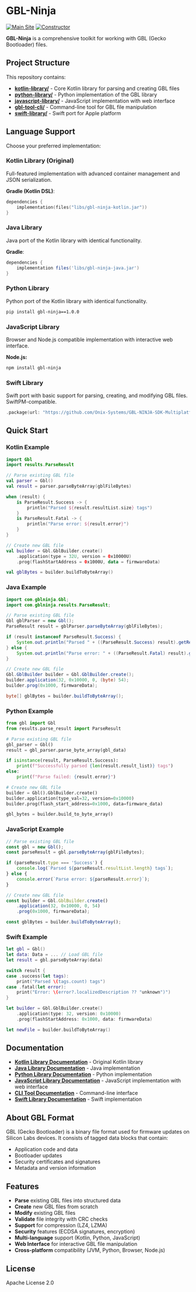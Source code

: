 # GBL-Ninja

[![Main Site](https://img.shields.io/badge/Website-Gecko%20Bootloader%20Parser%20SDK-blue?logo=web)](https://onix-systems-android-gbl-ninja.dev.onix.team/)
[![Constructor](https://img.shields.io/badge/Tool-GBL%20File%20Parser%20%26%20Builder-green?logo=tools)](https://onix-systems-android-gbl-ninja.dev.onix.team/constructor/)

**GBL-Ninja** is a comprehensive toolkit for working with GBL (Gecko Bootloader) files.

## Project Structure

This repository contains:

- **[kotlin-library/](kotlin-library/)** - Core Kotlin library for parsing and creating GBL files
- **[python-library/](python-library/)** - Python implementation of the GBL library
- **[javascript-library/](javascript-library/)** - JavaScript implementation with web interface
- **[gbl-tool-cli/](gbl-tool-cli/)** - Command-line tool for GBL file manipulation
- **[swift-library/](swift-library/)** - Swift port for Apple platform

## Language Support

Choose your preferred implementation:

### Kotlin Library (Original)
Full-featured implementation with advanced container management and JSON serialization.

**Gradle (Kotlin DSL)**:
```kotlin
dependencies {
    implementation(files("libs/gbl-ninja-kotlin.jar"))
}
```

### Java Library
Java port of the Kotlin library with identical functionality.

**Gradle**:
```gradle
dependencies {
    implementation files('libs/gbl-ninja-java.jar')
}
```

### Python Library
Python port of the Kotlin library with identical functionality.

```bash
pip install gbl-ninja==1.0.0
```

### JavaScript Library
Browser and Node.js compatible implementation with interactive web interface.

**Node.js:**
```bash
npm install gbl-ninja
```

### Swift Library
Swift port with basic support for parsing, creating, and modifying GBL files. SwiftPM-compatible.

```swift
.package(url: "https://github.com/Onix-Systems/GBL-NINJA-SDK-Multiplatform", branch: "main")
```

## Quick Start

### Kotlin Example

```kotlin
import Gbl
import results.ParseResult

// Parse existing GBL file
val parser = Gbl()
val result = parser.parseByteArray(gblFileBytes)

when (result) {
    is ParseResult.Success -> {
        println("Parsed ${result.resultList.size} tags")
    }
    is ParseResult.Fatal -> {
        println("Parse error: ${result.error}")
    }
}

// Create new GBL file
val builder = Gbl.GblBuilder.create()
    .application(type = 32U, version = 0x10000U)
    .prog(flashStartAddress = 0x1000U, data = firmwareData)

val gblBytes = builder.buildToByteArray()
```

### Java Example

```java
import com.gblninja.Gbl;
import com.gblninja.results.ParseResult;

// Parse existing GBL file
Gbl gblParser = new Gbl();
ParseResult result = gblParser.parseByteArray(gblFileBytes);

if (result instanceof ParseResult.Success) {
    System.out.println("Parsed " + ((ParseResult.Success) result).getResultList().size() + " tags");
} else {
    System.out.println("Parse error: " + ((ParseResult.Fatal) result).getError());
}

// Create new GBL file
Gbl.GblBuilder builder = Gbl.GblBuilder.create();
builder.application(32, 0x10000, 0, (byte) 54);
builder.prog(0x1000, firmwareData);

byte[] gblBytes = builder.buildToByteArray();
```

### Python Example

```python
from gbl import Gbl
from results.parse_result import ParseResult

# Parse existing GBL file
gbl_parser = Gbl()
result = gbl_parser.parse_byte_array(gbl_data)

if isinstance(result, ParseResult.Success):
    print(f"Successfully parsed {len(result.result_list)} tags")
else:
    print(f"Parse failed: {result.error}")

# Create new GBL file
builder = Gbl().GblBuilder.create()
builder.application(type_val=32, version=0x10000)
builder.prog(flash_start_address=0x1000, data=firmware_data)

gbl_bytes = builder.build_to_byte_array()
```

### JavaScript Example

```javascript
// Parse existing GBL file
const gbl = new Gbl();
const parseResult = gbl.parseByteArray(gblFileBytes);

if (parseResult.type === 'Success') {
    console.log(`Parsed ${parseResult.resultList.length} tags`);
} else {
    console.error(`Parse error: ${parseResult.error}`);
}

// Create new GBL file
const builder = Gbl.GblBuilder.create()
    .application(32, 0x10000, 0, 54)
    .prog(0x1000, firmwareData);

const gblBytes = builder.buildToByteArray();
```

### Swift Example

```Swift
let gbl = Gbl()
let data: Data = ... // Load GBL file
let result = gbl.parseByteArray(data)

switch result {
case .success(let tags):
    print("Parsed \(tags.count) tags")
case .fatal(let error):
    print("Error: \(error?.localizedDescription ?? "unknown")")
}

let builder = Gbl.GblBuilder.create()
    .application(type: 32, version: 0x10000)
    .prog(flashStartAddress: 0x1000, data: firmwareData)

let newFile = builder.buildToByteArray()
```

## Documentation

- **[Kotlin Library Documentation](kotlin-library/README.md)** - Original Kotlin library
- **[Java Library Documentation](java-library/README.md)** - Java implementation
- **[Python Library Documentation](python-library/README.md)** - Python implementation
- **[JavaScript Library Documentation](javascript-library/README.md)** - JavaScript implementation with web interface
- **[CLI Tool Documentation](gbl-tool-cli/README.md)** - Command-line interface
- **[Swift Library Documentation](swift-library/README.md)** - Swift implementation

## About GBL Format

GBL (Gecko Bootloader) is a binary file format used for firmware updates on Silicon Labs devices. It consists of tagged data blocks that contain:

- Application code and data
- Bootloader updates
- Security certificates and signatures
- Metadata and version information

## Features

- **Parse** existing GBL files into structured data
- **Create** new GBL files from scratch
- **Modify** existing GBL files
- **Validate** file integrity with CRC checks
- **Support** for compression (LZ4, LZMA)
- **Security** features (ECDSA signatures, encryption)
- **Multi-language** support (Kotlin, Python, JavaScript)
- **Web Interface** for interactive GBL file manipulation
- **Cross-platform** compatibility (JVM, Python, Browser, Node.js)

## License

Apache License 2.0
